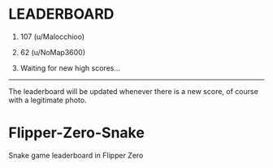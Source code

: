 # LEADERBOARD

1. 107 (u/Malocchioo)

2. 62 (u/NoMap3600)

3. Waiting for new high scores...


------------------------------------------------------------------------------------------
The leaderboard will be updated whenever there is a new score, of course with a legitimate photo.

# Flipper-Zero-Snake
Snake game leaderboard in Flipper Zero
